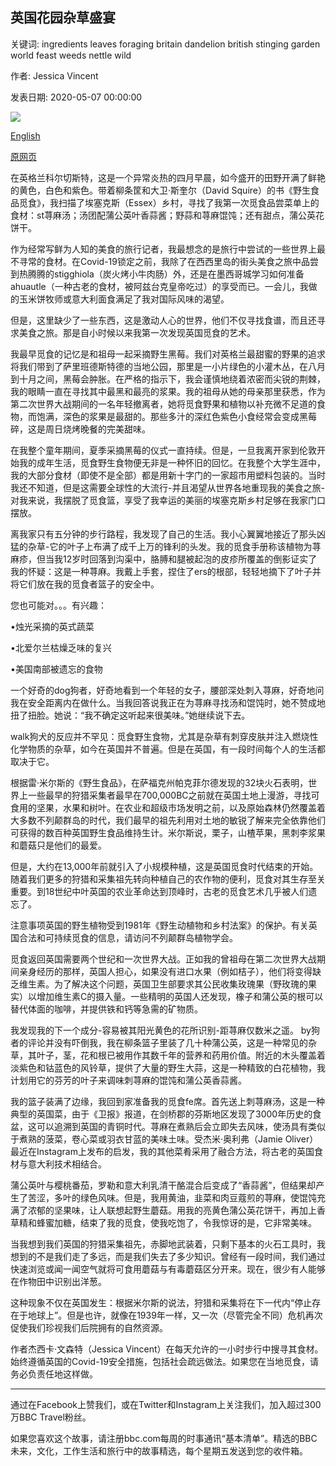 ## 英国花园杂草盛宴

关键词: ingredients leaves foraging britain dandelion british stinging garden world feast weeds nettle wild

作者: Jessica Vincent

发表日期: 2020-05-07 00:00:00

![](https://ichef.bbci.co.uk/wwfeatures/live/624_351/images/live/p0/8c/bn/p08cbnqf.jpg)

[English](A%20British%20feast%20from%20garden%20weeds.md)

[原网页](https://www.bbc.com/travel/story/20200507-foods-you-can-forage-from-your-own-garden)

在英格兰科尔切斯特，这是一个异常炎热的四月早晨，如今盛开的田野开满了鲜艳的黄色，白色和紫色。带着柳条筐和大卫·斯奎尔（David Squire）的书《野生食品觅食》，我扫描了埃塞克斯（Essex）乡村，寻找了我第一次觅食品尝菜单上的食材：st荨麻汤；汤团配蒲公英叶香蒜酱；野蒜和荨麻馄饨；还有甜点，蒲公英花饼干。

作为经常写鲜为人知的美食的旅行记者，我最想念的是旅行中尝试的一些世界上最不寻常的食材。在Covid-19锁定之前，我除了在西西里岛的街头美食之旅中品尝到热腾腾的stigghiola（炭火烤小牛肉肠）外，还是在墨西哥城学习如何准备ahuautle（一种古老的食材，被阿兹台克皇帝吃过）的享受而已。一会儿，我做的玉米饼牧师或意大利面食满足了我对国际风味的渴望。

但是，这里缺少了一些东西，这是激动人心的世界，他们不仅寻找食谱，而且还寻求美食之旅。那是自小时候以来我第一次发现英国觅食的艺术。

我最早觅食的记忆是和祖母一起采摘野生黑莓。我们对英格兰最甜蜜的野果的追求将我们带到了萨里班德斯特德的当地公园，那里是一小片绿色的小灌木丛，在八月到十月之间，黑莓会肿胀。在严格的指示下，我会谨慎地绕着浓密而尖锐的荆棘，我的眼睛一直在寻找其中最黑和最亮的浆果。我的祖母从她的母亲那里获悉，作为第二次世界大战期间的一名年轻撤离者，她将觅食野果和植物以补充微不足道的食物，而饱满，深色的浆果是最甜的。那些多汁的深红色紫色小食经常会变成黑莓碎，这是周日烧烤晚餐的完美甜味。

在我整个童年期间，夏季采摘黑莓的仪式一直持续。但是，一旦我离开家到伦敦开始我的成年生活，觅食野生食物便无非是一种怀旧的回忆。在我整个大学生涯中，我的大部分食材（即使不是全部）都是用新十字门的一家超市用塑料包装的。当时我还不知道，但是这需要全球性的大流行-并且渴望从世界各地重现我的美食之旅-对我来说，我摆脱了觅食篮，享受了我幸运的美丽的埃塞克斯乡村足够在我家门口摆放。

离我家只有五分钟的步行路程，我发现了自己的生活。我小心翼翼地接近了那头凶猛的杂草-它的叶子上布满了成千上万的锋利的头发。我的觅食手册称该植物为荨麻疹，但当我12岁时回落到沟渠中，胳膊和腿被起泡的皮疹所覆盖的倒影证实了我的怀疑：这是一种荨麻。我戴上手套，捏住了ers的根部，轻轻地摘下了叶子并将它们放在我的觅食者篮子的安全中。

您也可能对。。。有兴趣：

•烛光采摘的英式蔬菜

•北爱尔兰枯燥乏味的复兴

•美国南部被遗忘的食物

一个好奇的dog狗者，好奇地看到一个年轻的女子，腰部深处刺入荨麻，好奇地问我在安全距离内在做什么。当我回答说我正在为荨麻寻找汤和馄饨时，她不赞成地扭了扭脸。她说：“我不确定这听起来很美味。”她继续说下去。

walk狗犬的反应并不罕见：觅食野生食物，尤其是杂草有刺穿皮肤并注入燃烧性化学物质的杂草，如今在英国并不普遍。但是在英国，有一段时间每个人的生活都取决于它。

根据雷·米尔斯的《野生食品》，在萨福克州帕克菲尔德发现的32块火石表明，世界上一些最早的狩猎采集者最早在700,000BC之前就在英国土地上漫游，寻找可食用的坚果，水果和树叶。在农业和超级市场发明之前，以及原始森林仍然覆盖着大多数不列颠群岛的时代，我们最早的祖先利用对土地的敏锐了解来完全依靠他们可获得的数百种英国野生食品维持生计。米尔斯说，栗子，山楂苹果，黑刺李浆果和蘑菇只是他们的最爱。

但是，大约在13,000年前就引入了小​​规模种植，这是英国觅食时代结束的开始。随着我们更多的狩猎和采集祖先转向种植自己的农作物的便利，觅食对其生存至关重要。到18世纪中叶英国的农业革命达到顶峰时，古老的觅食艺术几乎被人们遗忘了。

注意事项英国的野生植物受到1981年《野生动植物和乡村法案》的保护。有关英国合法和可持续觅食的信息，请访问不列颠群岛植物学会。

觅食返回英国需要两个世纪和一次世界大战。正如我的曾祖母在第二次世界大战期间亲身经历的那样，英国人担心，如果没有进口水果（例如桔子），他们将变得缺乏维生素。为了解决这个问题，英国卫生部要求其公民收集玫瑰果（野玫瑰的果实）以增加维生素C的摄入量。一些精明的英国人还发现，橡子和蒲公英的根可以替代体面的咖啡，并提供铁和钙等急需的矿物质。

我发现我的下一个成分-容易被其阳光黄色的花所识别-距荨麻仅数米之遥。 by狗者的评论并没有吓倒我，我在柳条篮子里装了几十种蒲公英，这是一种常见的杂草，其叶子，茎，花和根已被用作其数千年的营养和药用价值。附近的木头覆盖着淡紫色和钴蓝色的风铃草，提供了大量的野生大蒜，这是一种精致的白花植物，我计划用它的芬芳的叶子来调味刺荨麻的馄饨和蒲公英香蒜酱。

我的篮子装满了边缘，我回到家准备我的觅食fe席。首先送上刺荨麻汤，这是一种典型的英国菜，由于《卫报》报道，在剑桥郡的芬斯地区发现了3000年历史的食盆，这可以追溯到英国的青铜时代。荨麻在煮熟后会立即失去风味，使汤具有类似于煮熟的菠菜，卷心菜或羽衣甘蓝的美味土味。受杰米·奥利弗（Jamie Oliver）最近在Instagram上发布的启发，我的其他菜肴采用了融合方法，将古老的英国食材与意大利技术相结合。

蒲公英叶与樱桃番茄，罗勒和意大利乳清干酪混合后变成了“香蒜酱”，但结果却产生了苦涩，多叶的绿色风味。但是，我用黄油，韭菜和肉豆蔻煎的荨麻，使馄饨充满了浓郁的坚果味，让人联想起野生蘑菇。用我的亮黄色蒲公英花饼干，再加上香草精和蜂蜜加糖，结束了我的觅食，使我吃饱了，令我惊讶的是，它非常美味。

当我想到我们英国的狩猎采集祖先，赤脚地武装着，只剩下基本的火石工具时，我想到的不是我们走了多远，而是我们失去了多少知识。曾经有一段时间，我们通过快速浏览或闻一闻空气就将可食用蘑菇与有毒蘑菇区分开来。现在，很少有人能够在作物田中识别出洋葱。

这种现象不仅在英国发生：根据米尔斯的说法，狩猎和采集将在下一代内“停止存在于地球上”。但是也许，就像在1939年一样，又一次（尽管完全不同）危机再次促使我们珍视我们后院拥有的自然资源。

作者杰西卡·文森特（Jessica Vincent）在每天允许的一小时步行中搜寻其食材。始终遵循英国的Covid-19安全措施，包括社会疏远做法。如果您在当地觅食，请务必负责任地这样做。

---

通过在Facebook上赞我们，或在Twitter和Instagram上关注我们，加入超过300万BBC Travel粉丝。

如果您喜欢这个故事，请注册bbc.com每周的时事通讯“基本清单”。精选的BBC未来，文化，工作生活和旅行中的故事精选，每个星期五发送到您的收件箱。